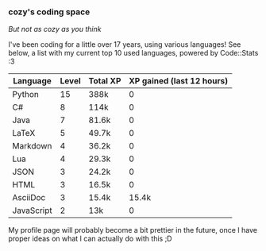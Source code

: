 ### cozy's coding space
*But not as cozy as you think*

I've been coding for a little over 17 years, using various languages! See below, a list with my current top 10 used languages, powered by Code::Stats :3
    
| Language | Level | Total XP | XP gained (last 12 hours) |
| --- | --- | --- | --- |
| Python | 15 | 388k | 0 |
| C# | 8 | 114k | 0 |
| Java | 7 | 81.6k | 0 |
| LaTeX | 5 | 49.7k | 0 |
| Markdown | 4 | 36.2k | 0 |
| Lua | 4 | 29.3k | 0 |
| JSON | 3 | 24.2k | 0 |
| HTML | 3 | 16.5k | 0 |
| AsciiDoc | 3 | 15.4k | 15.4k |
| JavaScript | 2 | 13k | 0 |
    
My profile page will probably become a bit prettier in the future, once I have proper ideas on what I can actually do with this ;D